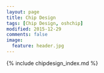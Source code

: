```yaml
---
layout: page
title: Chip Design
tags: [Chip Design, oshchip]
modified: 2015-12-29
comments: false
image:
  feature: header.jpg
---
```


{% include chipdesign_index.md %}

